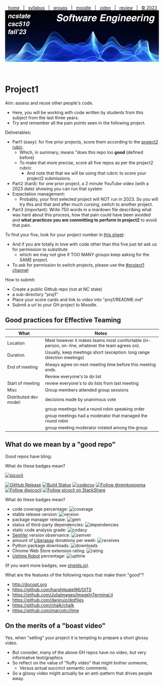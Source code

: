   <a name=top><p>&nbsp;
  <p align=center>
  &nbsp;<a href="/README.md#top">home</a> &nbsp; | &nbsp;
  <a href="/docs/syllabus.md#top">syllabus</a> &nbsp; | &nbsp;
  <a href="https://docs.google.com/spreadsheets/d/1sdIwdLxZ551NChuj5Pm9FCdRRhxVdVVIPgDpNg5ZFVY/edit#gid=0">groups</a> &nbsp; | &nbsp;
  <a href="https://moodle-courses2324.wolfware.ncsu.edu/course/view.php?id=4575">moodle</a> &nbsp; | &nbsp;
  <a href="https://ncsu.hosted.panopto.com/Panopto/Pages/Sessions/List.aspx?folderID=d992e131-df71-4368-940d-b064012a875c">video</a> &nbsp; | &nbsp;
  <a href="/docs/review.md">review</a> &nbsp; | &nbsp;
  <a href="/LICENSE.md#top">&copy; 2023</a><br>
  <a href="/README.md#top"><img   width=900 src="/docs/img/banner.png"></a></p><br clear=all>
    
  






# Project1


Aim: assess and reuse other people's code.


- Here, you will be working with code written by students from this subject from the last three years.
- Try and remember all the pain points seen in the following project.

Deliverables: 


- Part1 (easy): for five prior projects, score them according to the [project2 rubic](project2.md).
  - Which, in summary, means "does this repo loo **good** (defined before)
  - To make that more precise, score all five repos as per the project2 rubric
    - And note that that we will be using that rubric to score your project2 submissions.
-   Part2 (hard): for one prior project, a 2 minute YouTube video (with a 2023 date) showing you can run that system
  - Expectation management:
    - Probably, your first selected project will NOT run in 2023. So you will try this and that and after much cursing, switch to another project.
- Part3 (important): Write 750 words in a mardown file describing what was hard about this process, how that pain could have been avoided and
    **what practices you are committing to perform in project2** to avoid that pain.


To find your five, look for your project number in [this sheet](https://docs.google.com/spreadsheets/d/1SksEQ4_aKlqNwpXwh_Lsi_oh2PsWCBfhYhvN67MQY3k/edit#gid=1815922898):
- And if you are totally in love with code other than this five just let ask us for permission to substitute
  - which we may not give if TOO MANY groups keep asking for the SAME project.
- To ask for permission to switch projects, please use the [#project1 channel](https://discord.com/channels/1141723836409188436/1142157904707846244)


How to submit:
- Create a public Github repo (not at NC state)
- a sub-directory "proj1"
- Place your score cards and link to video into "proj1/README.md"
- Submit a url to your GH project to Moodle.


## Good practices for Effective Teaming


|What | Notes|
|-----|------|
|Location| Meet however it makes teams most comfortable (in-person, on-line, whatever the team agrees on).|
|Duration| Usually, keep meetings short (exception: long range direction meetings) |
|End of meeting | Always agree on next meeting time before this meeting ends.|
|| Review everyone's to do list|
|Start of meeting | review everyone's to do lists from last meeting|
|Misc | Group members attended group sessions|
|Distributed dev model: | decisions made by unanimous vote|
|| group meetings had a round robin speaking order|
|| group meetings had a moderator that managed the round robin| 
|| group meeting moderator rotated among  the group|


## What do we mean by a "good repo"


Good repos have bling:


What do these badges mean?


<p><a href="https://github.com/remkop/picocli"><img
 src="https://raw.githubusercontent.com/remkop/picocli/master/docs/images/logo/horizontal-400x150.png" 
alt="picocli" height="150px"></a></p>


[![GitHub Release](https://img.shields.io/github/release/remkop/picocli.svg)](https://github.com/remkop/picocli/releases) 
[![Build Status](https://travis-ci.org/remkop/picocli.svg?branch=master)](https://travis-ci.org/remkop/picocli) 
[![codecov](https://codecov.io/gh/remkop/picocli/branch/master/graph/badge.svg)](https://codecov.io/gh/remkop/picocli) 
[![Follow @remkopopma](https://img.shields.io/twitter/follow/remkopopma.svg?style=social)](https://twitter.com/intent/follow?screen_name=remkopopma) 
[![Follow @picocli](https://img.shields.io/twitter/follow/picocli.svg?style=social)](https://twitter.com/intent/follow?screen_name=picocli) 
[![Follow picocli on StackShare](https://img.shields.io/badge/Follow%20on-StackShare-blue.svg?logo=stackshare&style=flat)](https://stackshare.io/picocli)


What do these badges mean?


- code coverage percentage: ![coverage](https://img.shields.io/badge/coverage-80%25-yellowgreen)
- stable release version: ![version](https://img.shields.io/badge/version-1.2.3-blue)
- package manager release: ![gem](https://img.shields.io/badge/gem-2.2.0-blue)
- status of third-party dependencies: ![dependencies](https://img.shields.io/badge/dependencies-out%20of%20date-orange)
- static code analysis grade: ![codacy](https://img.shields.io/badge/codacy-B-green)
- [SemVer](https://semver.org/) version observance: ![semver](https://img.shields.io/badge/semver-2.0.0-blue)
- amount of [Liberapay](https://liberapay.com/) donations per week: ![receives](https://img.shields.io/badge/receives-2.00%20USD%2Fweek-yellow)
- Python package downloads: ![downloads](https://img.shields.io/badge/downloads-13k%2Fmonth-brightgreen)
- Chrome Web Store extension rating: ![rating](https://img.shields.io/badge/rating-★★★★☆-brightgreen)
- [Uptime Robot](https://uptimerobot.com) percentage: ![uptime](https://img.shields.io/badge/uptime-100%25-brightgreen)


(If you want more badges, see [shields.io](https://www.shields.io)).


What are the features of  the  following repos that make them "good"?


- http://docopt.org
- https://github.com/harshitpatel96/GITS
- https://github.com/JuliaImages/ImageInTerminal.jl
- https://github.com/daniruiz/dotfiles
- https://github.com/chalk/chalk
- https://github.com/marcotcr/lime


## On the merits of a "boast video"


Yes, when "selling" your project it is tempting to prepare a short glossy video. 
- But consider, many of the above GH repos have no video, but very informative text/graphics
- So reflect on the value of "fluffy video" that might bother someone,
  - Versus actual succinct semantic comments.
- So a glossy video might actually be an anti-pattern that drives people away.


